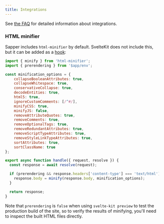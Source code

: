 ```yaml
---
title: Integrations
---
```


See [the FAQ](/faq#integrations) for detailed information about integrations.

### HTML minifier

Sapper includes `html-minifier` by default. SvelteKit does not include this, but it can be added as a [hook](/docs#hooks-handle):

```js
import { minify } from 'html-minifier';
import { prerendering } from '$app/env';

const minification_options = {
	collapseBooleanAttributes: true,
	collapseWhitespace: true,
	conservativeCollapse: true,
	decodeEntities: true,
	html5: true,
	ignoreCustomComments: [/^#/],
	minifyCSS: true,
	minifyJS: false,
	removeAttributeQuotes: true,
	removeComments: true,
	removeOptionalTags: true,
	removeRedundantAttributes: true,
	removeScriptTypeAttributes: true,
	removeStyleLinkTypeAttributes: true,
	sortAttributes: true,
	sortClassName: true
};

export async function handle({ request, resolve }) {
  const response = await resolve(request);

  if (prerendering && response.headers['content-type'] === 'text/html') {
    response.body = minify(response.body, minification_options);
  }

  return response;
}
```

Note that `prerendering` is `false` when using `svelte-kit preview` to test the production build of the site, so to verify the results of minifying, you'll need to inspect the built HTML files directly.
